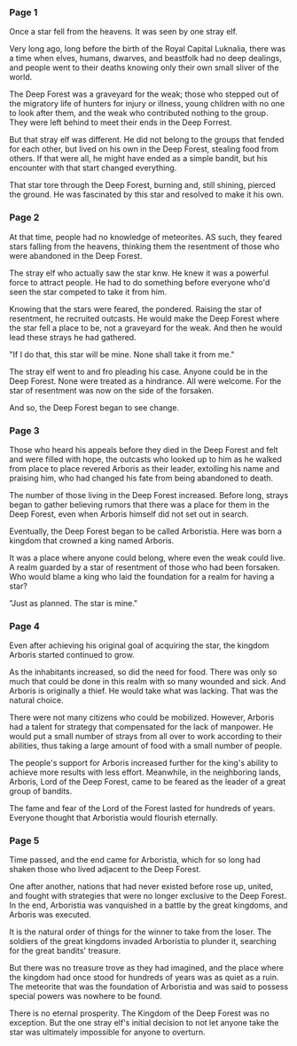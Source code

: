 ### Page 1

Once a star fell from the heavens. It was seen by one stray elf.

Very long ago, long before the birth of the Royal Capital Luknalia, there was a time when elves, humans, dwarves, and beastfolk had no deep dealings, and people went to their deaths knowing only their own small sliver of the world.

The Deep Forest was a graveyard for the weak; those who stepped out of the migratory life of hunters for injury or illness, young children with no one to look after them, and the weak who contributed nothing to the group. They were left behind to meet their ends in the Deep Forrest.

But that stray elf was different. He did not belong to the groups that fended for each other, but lived on his own in the Deep Forest, stealing food from others. If that were all, he might have ended as a simple bandit, but his encounter with that start changed everything.

That star tore through the Deep Forest, burning and, still shining, pierced the ground. He was fascinated by this star and resolved to make it his own.

### Page 2

At that time, people had no knowledge of meteorites. AS such, they feared stars falling from the heavens, thinking them the resentment of those who were abandoned in the Deep Forest.

The stray elf who actually saw the star knw. He knew it was a powerful force to attract people. He had to do something before everyone who'd seen the star competed to take it from him.

Knowing that the stars were feared, the pondered. Raising the star of resentment, he recruited outcasts. He would make the Deep Forest where the star fell a place to be, not a graveyard for the weak. And then he would lead these strays he had gathered.

"If I do that, this star will be mine. None shall take it from me."

The stray elf went to and fro pleading his case. Anyone could be in the Deep Forest. None were treated as a hindrance. All were welcome. For the star of resentment was now on the side of the forsaken.

And so, the Deep Forest began to see change.

### Page 3

Those who heard his appeals before they died in the Deep Forest and felt and were filled with hope, the outcasts who looked up to him as he walked from place to place revered Arboris as their leader, extolling his name and praising him, who had changed his fate from being abandoned to death.

The number of those living in the Deep Forest increased. Before long, strays began to gather believing rumors that there was a place for them in the Deep Forest, even when Arboris himself did not set out in search.

Eventually, the Deep Forest began to be called Arboristia. Here was born a kingdom that crowned a king named Arboris.

It was a place where anyone could belong, where even the weak could live. A realm guarded by a star of resentment of those who had been forsaken. Who would blame a king who laid the foundation for a realm for having a star?

"Just as planned. The star is mine."

### Page 4

Even after achieving his original goal of acquiring the star, the kingdom Arboris started continued to grow.

As the inhabitants increased, so did the need for food. There was only so much that could be done in this realm with so many wounded and sick. And Arboris is originally a thief. He would take what was lacking. That was the natural choice.

There were not many citizens who could be mobilized. However, Arboris had a talent for strategy that compensated for the lack of manpower. He would put a small number of strays from all over to work according to their abilities, thus taking a large amount of food with a small number of people.

The people's support for Arboris increased further for the king's ability to achieve more results with less effort. Meanwhile, in the neighboring lands, Arboris, Lord of the Deep Forest, came to be feared as the leader of a great group of bandits.

The fame and fear of the Lord of the Forest lasted for hundreds of years. Everyone thought that Arboristia would flourish eternally.

### Page 5

Time passed, and the end came for Arboristia, which for so long had shaken those who lived adjacent to the Deep Forest.

One after another, nations that had never existed before rose up, united, and fought with strategies that were no longer exclusive to the Deep Forest. In the end, Arboristia was vanquished in a battle by the great kingdoms, and Arboris was executed.

It is the natural order of things for the winner to take from the loser. The soldiers of the great kingdoms invaded Arboristia to plunder it, searching for the great bandits' treasure.

But there was no treasure trove as they had imagined, and the place where the kingdom had once stood for hundreds of years was as quiet as a ruin. The meteorite that was the foundation of Arboristia and was said to possess special powers was nowhere to be found.

There is no eternal prosperity. The Kingdom of the Deep Forest was no exception. But the one stray elf's initial decision to not let anyone take the star was ultimately impossible for anyone to overturn.